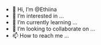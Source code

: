 - 👋 Hi, I’m @Ethiina
- 👀 I’m interested in ...
- 🌱 I’m currently learning ...
- 💞️ I’m looking to collaborate on ...
- 📫 How to reach me ...

<!---
Ethiina/Ethiina is a ✨ special ✨ repository because its `README.md` (this file) appears on your GitHub profile.
You can click the Preview link to take a look at your changes.
--->
